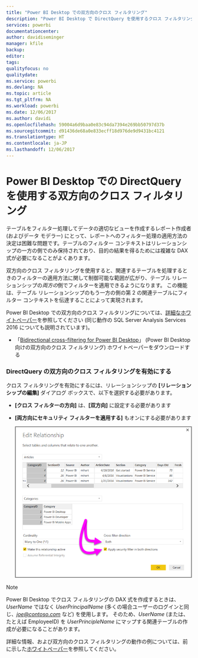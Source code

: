 ```yaml
---
title: "Power BI Desktop での双方向のクロス フィルタリング"
description: "Power BI Desktop で DirectQuery を使用するクロス フィルタリングを有効にします"
services: powerbi
documentationcenter: 
author: davidiseminger
manager: kfile
backup: 
editor: 
tags: 
qualityfocus: no
qualitydate: 
ms.service: powerbi
ms.devlang: NA
ms.topic: article
ms.tgt_pltfrm: NA
ms.workload: powerbi
ms.date: 12/06/2017
ms.author: davidi
ms.openlocfilehash: 59004a6d9baa0e83c94da7394e269bb50797d37b
ms.sourcegitcommit: d91436de68a0e833ecff18d976de9d9431bc4121
ms.translationtype: HT
ms.contentlocale: ja-JP
ms.lasthandoff: 12/06/2017
---
```

# <a name="bidirectional-cross-filtering-using-directquery-in-power-bi-desktop"></a>Power BI Desktop での DirectQuery を使用する双方向のクロス フィルタリング

テーブルをフィルター処理してデータの適切なビューを作成するレポート作成者 (およびデータ モデラー) にとって、レポートへのフィルター処理の適用方法の決定は困難な問題です。テーブルのフィルター コンテキストはリレーションシップの一方の側でのみ保持されており、目的の結果を得るためには複雑な DAX 式が必要になることがよくあります。

双方向のクロス フィルタリングを使用すると、関連するテーブルを処理するときのフィルターの適用方法に関して制御可能な範囲が広がり、テーブル リレーションシップの*両方の*側でフィルターを適用できるようになります。 この機能は、テーブル リレーションシップのもう一方の側の第 2 の関連テーブルにフィルター コンテキストを伝達することによって実現されます。

Power BI Desktop での双方向のクロス フィルタリングについては、[詳細なホワイトペーパー](http://download.microsoft.com/download/2/7/8/2782DF95-3E0D-40CD-BFC8-749A2882E109/Bidirectional%20cross-filtering%20in%20Analysis%20Services%202016%20and%20Power%20BI.docx)を参照してください (同じ動作の SQL Server Analysis Services 2016 についても説明されています)。

* 「[Bidirectional cross-filtering for Power BI Desktop](http://download.microsoft.com/download/2/7/8/2782DF95-3E0D-40CD-BFC8-749A2882E109/Bidirectional%20cross-filtering%20in%20Analysis%20Services%202016%20and%20Power%20BI.docx)」 (Power BI Desktop 向けの双方向のクロス フィルタリング) ホワイトペーパーをダウンロードする

### <a name="enabling-bidirectional-cross-filtering-for-directquery"></a>DirectQuery の双方向のクロス フィルタリングを有効にする

クロス フィルタリングを有効にするには、リレーションシップの **[リレーションシップの編集]** ダイアログ ボックスで、以下を選択する必要があります。

* **[クロス フィルターの方向]** は、**[双方向]** に設定する必要があります
* **[両方向にセキュリティ フィルターを適用する]** もオンにする必要があります
  
  ![](media/desktop-bidirectional-filtering/bidirectional-filtering_2.png)

> [!NOTE]
> Power BI Desktop でクロス フィルタリングの DAX 式を作成するときは、*UserName* ではなく *UserPrincipalName* (多くの場合ユーザーのログインと同じ、*joe@contoso.com* など) を使用します。 そのため、*UserName* (または、たとえば EmployeeID) を *UserPrincipleName* にマップする関連テーブルの作成が必要になることがあります。
> 
> 

詳細な情報、および双方向のクロス フィルタリングの動作の例については、前に示した[ホワイトペーパー](http://download.microsoft.com/download/2/7/8/2782DF95-3E0D-40CD-BFC8-749A2882E109/Bidirectional%20cross-filtering%20in%20Analysis%20Services%202016%20and%20Power%20BI.docx)を参照してください。

